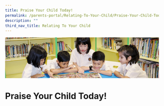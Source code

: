```yaml
---
title: Praise Your Child Today!
permalink: /parents-portal/Relating-To-Your-Child/Praise-Your-Child-Today/
description: ""
third_nav_title: Relating To Your Child
---
```

![](/images/banner.gif)

Praise Your Child Today!
========================